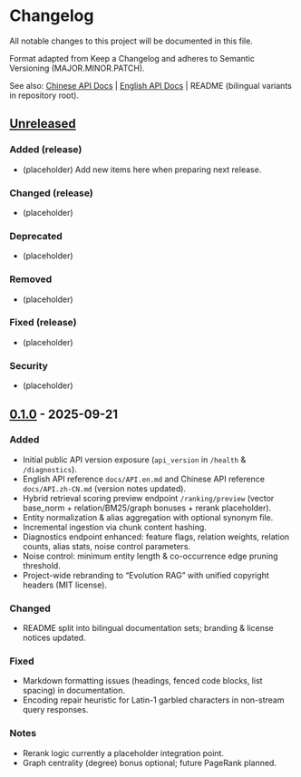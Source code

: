# Changelog

All notable changes to this project will be documented in this file.

Format adapted from Keep a Changelog and adheres to Semantic Versioning (MAJOR.MINOR.PATCH).

See also: [Chinese API Docs](docs/API.zh-CN.md) | [English API Docs](docs/API.en.md) | README (bilingual variants in repository root).

## [Unreleased]

### Added (release)

- (placeholder) Add new items here when preparing next release.

### Changed (release)

- (placeholder)

### Deprecated

- (placeholder)

### Removed

- (placeholder)

### Fixed (release)

- (placeholder)

### Security

- (placeholder)

## [0.1.0] - 2025-09-21

### Added

- Initial public API version exposure (`api_version` in `/health` & `/diagnostics`).
- English API reference `docs/API.en.md` and Chinese API reference `docs/API.zh-CN.md` (version notes updated).
- Hybrid retrieval scoring preview endpoint `/ranking/preview` (vector base_norm + relation/BM25/graph bonuses + rerank placeholder).
- Entity normalization & alias aggregation with optional synonym file.
- Incremental ingestion via chunk content hashing.
- Diagnostics endpoint enhanced: feature flags, relation weights, relation counts, alias stats, noise control parameters.
- Noise control: minimum entity length & co-occurrence edge pruning threshold.
- Project-wide rebranding to “Evolution RAG” with unified copyright headers (MIT license).

### Changed

- README split into bilingual documentation sets; branding & license notices updated.

### Fixed

- Markdown formatting issues (headings, fenced code blocks, list spacing) in documentation.
- Encoding repair heuristic for Latin-1 garbled characters in non-stream query responses.

### Notes

- Rerank logic currently a placeholder integration point.
- Graph centrality (degree) bonus optional; future PageRank planned.

[Unreleased]: https://example.com/compare/0.1.0...HEAD
[0.1.0]: https://example.com/releases/0.1.0
